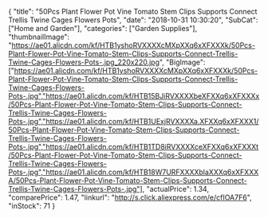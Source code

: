 {
	"title": "50Pcs Plant Flower Pot Vine Tomato Stem Clips Supports Connect Trellis Twine Cages Flowers Pots",
	"date": "2018-10-31 10:30:20",
	"SubCat": ["Home and Garden"],
	"categories": ["Garden Supplies"],
	"thumbnailImage": "https://ae01.alicdn.com/kf/HTB1yshoRVXXXXcMXpXXq6xXFXXXk/50Pcs-Plant-Flower-Pot-Vine-Tomato-Stem-Clips-Supports-Connect-Trellis-Twine-Cages-Flowers-Pots-.jpg_220x220.jpg",
	"BigImage": ["https://ae01.alicdn.com/kf/HTB1yshoRVXXXXcMXpXXq6xXFXXXk/50Pcs-Plant-Flower-Pot-Vine-Tomato-Stem-Clips-Supports-Connect-Trellis-Twine-Cages-Flowers-Pots-.jpg","https://ae01.alicdn.com/kf/HTB15BJiRVXXXXbeXFXXq6xXFXXXx/50Pcs-Plant-Flower-Pot-Vine-Tomato-Stem-Clips-Supports-Connect-Trellis-Twine-Cages-Flowers-Pots-.jpg","https://ae01.alicdn.com/kf/HTB1UExjRVXXXXa.XFXXq6xXFXXX1/50Pcs-Plant-Flower-Pot-Vine-Tomato-Stem-Clips-Supports-Connect-Trellis-Twine-Cages-Flowers-Pots-.jpg","https://ae01.alicdn.com/kf/HTB1TD8iRVXXXXceXFXXq6xXFXXXt/50Pcs-Plant-Flower-Pot-Vine-Tomato-Stem-Clips-Supports-Connect-Trellis-Twine-Cages-Flowers-Pots-.jpg","https://ae01.alicdn.com/kf/HTB18W7URFXXXXblaXXXq6xXFXXXA/50Pcs-Plant-Flower-Pot-Vine-Tomato-Stem-Clips-Supports-Connect-Trellis-Twine-Cages-Flowers-Pots-.jpg"],
	"actualPrice": 1.34,
	"comparePrice": 1.47,
	"linkurl": "http://s.click.aliexpress.com/e/cfIOA7F6",
	"inStock": 71
}
